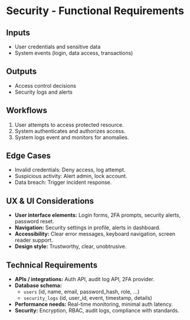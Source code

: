 # Security - Functional Requirements

## Inputs
- User credentials and sensitive data
- System events (login, data access, transactions)

## Outputs
- Access control decisions
- Security logs and alerts

## Workflows
1. User attempts to access protected resource.
2. System authenticates and authorizes access.
3. System logs event and monitors for anomalies.

## Edge Cases
- Invalid credentials: Deny access, log attempt.
- Suspicious activity: Alert admin, lock account.
- Data breach: Trigger incident response.

## UX & UI Considerations
- **User interface elements:** Login forms, 2FA prompts, security alerts, password reset.
- **Navigation:** Security settings in profile, alerts in dashboard.
- **Accessibility:** Clear error messages, keyboard navigation, screen reader support.
- **Design style:** Trustworthy, clear, unobtrusive.

## Technical Requirements
- **APIs / integrations:** Auth API, audit log API, 2FA provider.
- **Database schema:**
  - `users` (id, name, email, password_hash, role, ...)
  - `security_logs` (id, user_id, event, timestamp, details)
- **Performance needs:** Real-time monitoring, minimal auth latency.
- **Security:** Encryption, RBAC, audit logs, compliance with standards.
